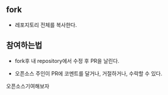 ## fork
- 레포지토리 전체를 복사한다.

## 참여하는법
- fork후 내 repository에서 수정 후 PR을 날린다.

- 오픈소스 주인이 PR에 코멘트를 달거나, 거절하거나, 수락할 수 있다.


오픈소스기여해보자